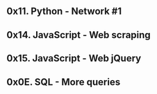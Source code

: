 ## 0x11. Python - Network #1
## 0x14. JavaScript - Web scraping
## 0x15. JavaScript - Web jQuery
## 0x0E. SQL - More queries
